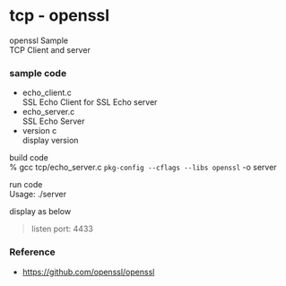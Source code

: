 tcp - openssl
===============

openssl Sample <br/>
TCP Client and server


### sample code
- echo_client.c <br/>
SSL Echo Client for SSL Echo server <br/>
- echo_server.c <br/>
SSL Echo Server <br/>
- version c <br/>
display version <br/>

build code <br/>
% gcc tcp/echo_server.c `pkg-config --cflags --libs openssl` -o server <br/>

run code  <br/>
Usage: ./server <br/>

display as below <br/>
> listen port: 4433  <br/>


### Reference <br/>
- https://github.com/openssl/openssl

